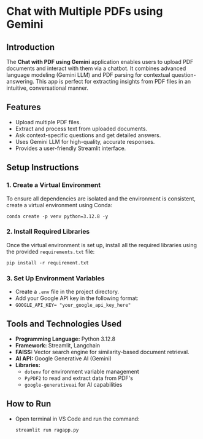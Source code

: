 # Chat with Multiple PDFs using Gemini

## Introduction
The **Chat with PDF using Gemini** application enables users to upload PDF documents and interact with them via a chatbot. It combines advanced language modeling (Gemini LLM) and PDF parsing for contextual question-answering. This app is perfect for extracting insights from PDF files in an intuitive, conversational manner.

## Features
- Upload multiple PDF files.
- Extract and process text from uploaded documents.
- Ask context-specific questions and get detailed answers.
- Uses Gemini LLM for high-quality, accurate responses.
- Provides a user-friendly Streamlit interface.

## Setup Instructions

### 1. Create a Virtual Environment
To ensure all dependencies are isolated and the environment is consistent, create a virtual environment using Conda:

`conda create -p venv python=3.12.8 -y`

### 2. Install Required Libraries
Once the virtual environment is set up, install all the required libraries using the provided `requirements.txt` file:

`pip install -r requirement.txt`

### 3. Set Up Environment Variables
- Create a `.env` file in the project directory.
- Add your Google API key in the following format:
- 
  `GOOGLE_API_KEY= "your_google_api_key_here"`
  
## Tools and Technologies Used
- **Programming Language:** Python 3.12.8
- **Framework:** Streamlit, Langchain
- **FAISS:** Vector search engine for similarity-based document retrieval.
- **AI API:** Google Generative AI (Gemini)
- **Libraries:**
  - `dotenv` for environment variable management
  - `PyPDF2` to read and extract data from PDF's
  - `google-generativeai` for AI capabilities

## How to Run
- Open terminal in VS Code and run the command:
   
   `streamlit run ragapp.py`

